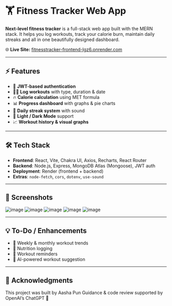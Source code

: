 # 🏋️ Fitness Tracker Web App

**Next‑level fitness tracker** is a full-stack web app built with the MERN stack. It helps you log workouts, track your calorie burn, maintain daily streaks and all in one beautifully designed dashboard.


🌐 **Live Site:** [fitnesstracker-frontend-lgz6.onrender.com](https://fitnesstracker-frontend-lgz6.onrender.com/)  

---

## ⚡ Features

- 🔐 **JWT-based authentication**
- 🏃‍♂️ **Log workouts** with type, duration & date
- 🔥 **Calorie calculation** using MET formula
- 📊 **Progress dashboard** with graphs & pie charts
- 📅 **Daily streak system** with sound 
- 🌙 **Light / Dark Mode** support
- 📈 **Workout history & visual graphs**

---

## 🛠️ Tech Stack

- **Frontend**: React, Vite, Chakra UI, Axios, Recharts, React Router
- **Backend**: Node.js, Express, MongoDB Atlas (Mongoose), JWT auth
- **Deployment**: Render (frontend + backend)
- **Extras**: `node-fetch`, `cors`, `dotenv`, `use-sound`

---

## 📸 Screenshots

![image](https://github.com/user-attachments/assets/5a1e7e0a-a37b-4c5f-a069-a1c9eb913bb8)
![image](https://github.com/user-attachments/assets/10280ff1-4b44-4d6e-a061-092c450176fa)
![image](https://github.com/user-attachments/assets/07867b4c-abe0-471e-abf7-16d190b44176)
![image](https://github.com/user-attachments/assets/73aa474f-2920-4d12-a8f1-63be3bd935db)
![image](https://github.com/user-attachments/assets/ae696886-ed38-4c3b-9c28-2b50d1b91462)


---

## 💡 To-Do / Enhancements
- 📅 Weekly & monthly workout trends
- 🥗 Nutrition logging
- 🔔 Workout reminders
- 🧠 AI-powered workout suggestion

---

## 🙏 Acknowledgments
This project was built by Aasha Pun
Guidance & code review supported by OpenAI’s ChatGPT 🚀



